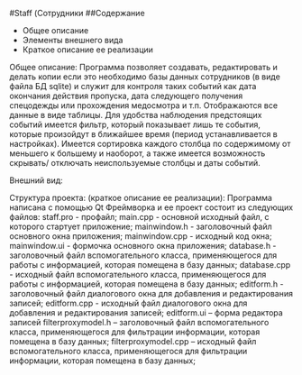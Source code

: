 #Staff (Сотрудники
##Содержание
* Общее описание
* Элементы внешнего вида
* Краткое описание ее реализации

Общее описание:
Программа позволяет создавать, редактировать и делать копии если это необходимо базы данных сотрудников (в виде файла БД sqlite) и служит для контроля таких событий как дата окончания действия пропуска, дата следующего получения спецодежды или прохождения медосмотра и т.п. Отображаются все данные в виде таблицы. Для удобства наблюдения предстоящих событий имеется фильтр, который показывает лишь те события, которые произойдут в ближайшее время (период устанавливается в настройках). Имеется сортировка каждого столбца по содержимому от меньшего к большему и наоборот, а также имеется возможность скрывать/ отключать неиспользуемые столбцы и даты событий.

Внешний вид:

Структура проекта: (краткое описание ее реализации):
Программа написана с помощью Qt Фреймворка и ее проект состоит из следующих файлов:
staff.pro - профайл;
main.cpp - основной исходный файл, с которого стартует приложение;
mainwindow.h - заголовочный файл основного окна приложения;
mainwindow.cpp - исходный код окна;
mainwindow.ui - формочка основного окна приложения;
database.h - заголовочный файл вспомогательного класса, применяющегося для работы с информацией, которая помещена в базу данных;
database.cpp - исходный файл вспомогательного класса, применяющегося для работы с информацией, которая помещена в базу данных;
editform.h - заголовочный файл диалогового окна для добавления и редактирования записей;
editform.cpp - исходный файл диалогового окна для добавления и редактирования записей;
editform.ui – форма редактора записей
filterproxymodel.h – заголовочный файл вспомогательного класса, применяющегося для фильтрации информации, которая помещена в базу данных;
filterproxymodel.cpp – исходный файл вспомогательного класса, применяющегося для фильтрации информации, которая помещена в базу данных;
